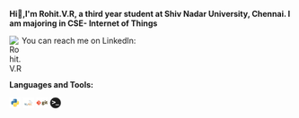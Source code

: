 
<b>Hi👋,I'm Rohit.V.R, a third year student at Shiv Nadar University, Chennai. I am majoring in CSE- Internet of Things</b>

You can reach me on LinkedIn:
<a href="www.linkedin.com/in/rohit-v-r">
<img align="left" alt="Rohit.V.R" width="22px" src="https://cdn.jsdelivr.net/npm/simple-icons@v3/icons/linkedin.svg" />
</a>

<br />

<br />


**Languages and Tools:**


<code><img height="20" src="https://raw.githubusercontent.com/github/explore/80688e429a7d4ef2fca1e82350fe8e3517d3494d/topics/python/python.png"></code>
<code><img height="20" src="https://raw.githubusercontent.com/github/explore/80688e429a7d4ef2fca1e82350fe8e3517d3494d/topics/mysql/mysql.png"></code>
<code><img height="20" src="https://raw.githubusercontent.com/github/explore/80688e429a7d4ef2fca1e82350fe8e3517d3494d/topics/git/git.png"></code>
<code><img height="20" src="https://raw.githubusercontent.com/github/explore/80688e429a7d4ef2fca1e82350fe8e3517d3494d/topics/terminal/terminal.png"></code>

